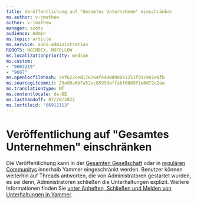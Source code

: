 ```yaml
---
title: Veröffentlichung auf "Gesamtes Unternehmen" einschränken
ms.author: v-jmathew
author: v-jmathew
manager: scotv
audience: Admin
ms.topic: article
ms.service: o365-administration
ROBOTS: NOINDEX, NOFOLLOW
ms.localizationpriority: medium
ms.custom:
- "9003219"
- "9667"
ms.openlocfilehash: cef622ced176764fe400d98061251f93c941e6fb
ms.sourcegitcommit: 29a90a6b7a52ec8599daffabf6089f1e0d72e2aa
ms.translationtype: MT
ms.contentlocale: de-DE
ms.lasthandoff: 07/20/2022
ms.locfileid: "66912113"
---
```

# <a name="restrict-posting-to-all-company"></a>Veröffentlichung auf "Gesamtes Unternehmen" einschränken

Die Veröffentlichung kann in der [Gesamten Gesellschaft](https://support.microsoft.com/office/restrict-all-company-posts-in-yammer-3219d2ae-db15-4c9f-9dd2-28559ae39a97) oder in [regulären Communitys](https://support.microsoft.com/office/restrict-posting-in-a-yammer-community-0a2b3218-582e-49ab-aa7c-410b360f5e07) innerhalb Yammer eingeschränkt werden. Benutzer können weiterhin auf Threads antworten, die von Administratoren gestartet wurden, es sei denn, Administratoren schließen die Unterhaltungen explizit. Weitere Informationen finden Sie [unter Anheften, Schließen und Melden von Unterhaltungen in Yammer](https://support.microsoft.com/office/pin-close-and-report-conversations-in-yammer-62a5fbc2-ff1b-4418-9334-d2b4b17062cb).